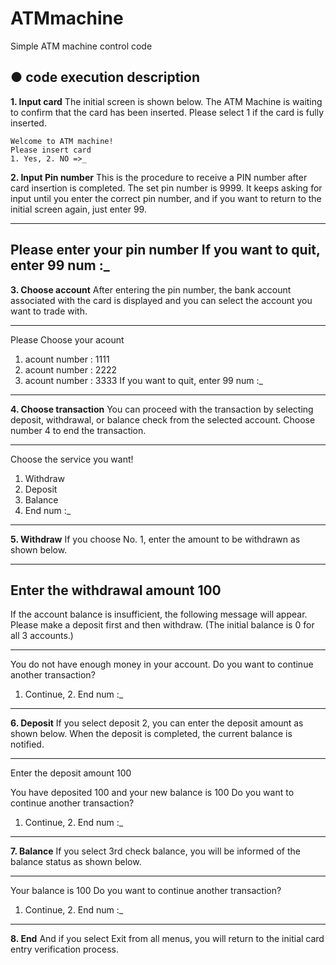 # ATMmachine
Simple ATM machine control code


## ● code execution description

**1. Input card**
The initial screen is shown below.
The ATM Machine is waiting to confirm that the card has been inserted. Please select 1 if the card is fully inserted.

```
Welcome to ATM machine!
Please insert card
1. Yes, 2. NO =>_
```

**2. Input Pin number**
This is the procedure to receive a PIN number after card insertion is completed.
The set pin number is 9999.
It keeps asking for input until you enter the correct pin number, and if you want to return to the initial screen again, just enter 99.

---
Please enter your pin number
If you want to quit, enter 99
num :_
---

**3. Choose account**
After entering the pin number, the bank account associated with the card is displayed and you can select the account you want to trade with.

---
Please Choose your acount

1. acount number : 1111
2. acount number : 2222
3. acount number : 3333
If you want to quit, enter 99
num :_
---

**4. Choose transaction**
You can proceed with the transaction by selecting deposit, withdrawal, or balance check from the selected account.
Choose number 4 to end the transaction.

---
Choose the service you want!

1. Withdraw
2. Deposit
3. Balance
4. End
num :_
---

**5. Withdraw**
If you choose No. 1, enter the amount to be withdrawn as shown below.

---
Enter the withdrawal amount
100
---

If the account balance is insufficient, the following message will appear. Please make a deposit first and then withdraw. (The initial balance is 0 for all 3 accounts.)

---
You do not have enough money in your account.
Do you want to continue another transaction?
1. Continue, 2. End
num :_
---

**6. Deposit**
If you select deposit 2, you can enter the deposit amount as shown below.
When the deposit is completed, the current balance is notified.

---
Enter the deposit amount 
100

You have deposited 100 and your new balance is 100
Do you want to continue another transaction?
1. Continue, 2. End
num :_
---

**7. Balance**
If you select 3rd check balance, you will be informed of the balance status as shown below.

---
Your balance is 100
Do you want to continue another transaction?
1. Continue, 2. End
num :_
---

**8. End**
And if you select Exit from all menus, you will return to the initial card entry verification process.


